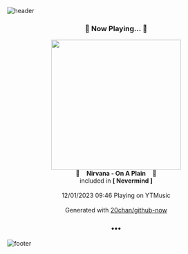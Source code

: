 ![header](https://capsule-render.vercel.app/api?type=wave&height=170&section=header&fontColor=090707&fontAlignX=45&fontAlignY=65&fontSize=100)

<h3 align="center">🎵 Now Playing... 🎵</h3>
<p align="center">
  <a href="https://music.youtube.com/watch?v=INFH5bt8hxM">
    <img width="300" src="https://lh3.googleusercontent.com/eyKiPBSqEu556sYTd_IyZhfxun5e_hatZ9tAyu8bnmVRgtbM3aW-SXUvhVX-d7s1oU0Yf3a38JOuYMZK5w">
  </a>
  <br>
  🎵&nbsp&nbsp&nbsp <b>Nirvana - On A Plain</b> &nbsp&nbsp&nbsp🎵
  <br>
  included in <b>[ Nevermind ]</b>
  
  <br />
  <br />
  12/01/2023 09:46 Playing on YTMusic
  <br />
  <br />
  Generated with <a href="https://github.com/20chan/github-now">20chan/github-now</a>
</p>

<h3 align="center">•••</h3>

![footer](https://capsule-render.vercel.app/api?type=wave&height=150&section=footer)
